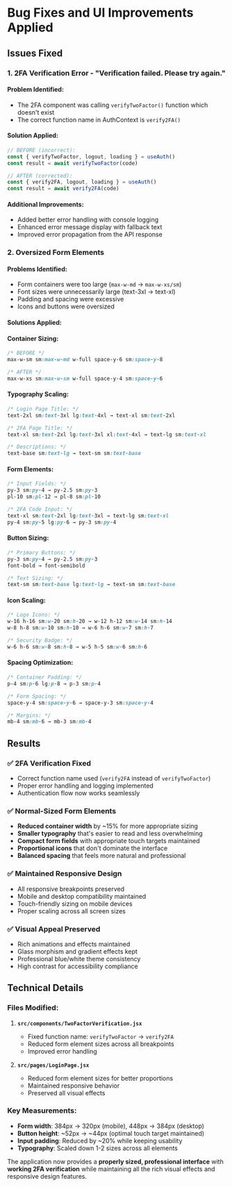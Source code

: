 # Bug Fixes and UI Improvements Applied

## Issues Fixed

### 1. **2FA Verification Error - "Verification failed. Please try again."**

#### Problem Identified:
- The 2FA component was calling `verifyTwoFactor()` function which doesn't exist
- The correct function name in AuthContext is `verify2FA()`

#### Solution Applied:
```javascript
// BEFORE (incorrect):
const { verifyTwoFactor, logout, loading } = useAuth()
const result = await verifyTwoFactor(code)

// AFTER (corrected):
const { verify2FA, logout, loading } = useAuth()
const result = await verify2FA(code)
```

#### Additional Improvements:
- Added better error handling with console logging
- Enhanced error message display with fallback text
- Improved error propagation from the API response

### 2. **Oversized Form Elements**

#### Problems Identified:
- Form containers were too large (`max-w-md` → `max-w-xs/sm`)
- Font sizes were unnecessarily large (text-3xl → text-xl)
- Padding and spacing were excessive
- Icons and buttons were oversized

#### Solutions Applied:

#### **Container Sizing:**
```css
/* BEFORE */
max-w-sm sm:max-w-md w-full space-y-6 sm:space-y-8

/* AFTER */
max-w-xs sm:max-w-sm w-full space-y-4 sm:space-y-6
```

#### **Typography Scaling:**
```css
/* Login Page Title: */
text-2xl sm:text-3xl lg:text-4xl → text-xl sm:text-2xl

/* 2FA Page Title: */
text-xl sm:text-2xl lg:text-3xl xl:text-4xl → text-lg sm:text-xl

/* Descriptions: */
text-base sm:text-lg → text-sm sm:text-base
```

#### **Form Elements:**
```css
/* Input Fields: */
py-3 sm:py-4 → py-2.5 sm:py-3
pl-10 sm:pl-12 → pl-8 sm:pl-10

/* 2FA Code Input: */
text-xl sm:text-2xl lg:text-3xl → text-lg sm:text-xl
py-4 sm:py-5 lg:py-6 → py-3 sm:py-4
```

#### **Button Sizing:**
```css
/* Primary Buttons: */
py-3 sm:py-4 → py-2.5 sm:py-3
font-bold → font-semibold

/* Text Sizing: */
text-sm sm:text-base lg:text-lg → text-sm sm:text-base
```

#### **Icon Scaling:**
```css
/* Logo Icons: */
w-16 h-16 sm:w-20 sm:h-20 → w-12 h-12 sm:w-14 sm:h-14
w-8 h-8 sm:w-10 sm:h-10 → w-6 h-6 sm:w-7 sm:h-7

/* Security Badge: */
w-6 h-6 sm:w-8 sm:h-8 → w-5 h-5 sm:w-6 sm:h-6
```

#### **Spacing Optimization:**
```css
/* Container Padding: */
p-4 sm:p-6 lg:p-8 → p-3 sm:p-4

/* Form Spacing: */
space-y-4 sm:space-y-6 → space-y-3 sm:space-y-4

/* Margins: */
mb-4 sm:mb-6 → mb-3 sm:mb-4
```

## Results

### ✅ **2FA Verification Fixed**
- Correct function name used (`verify2FA` instead of `verifyTwoFactor`)
- Proper error handling and logging implemented
- Authentication flow now works seamlessly

### ✅ **Normal-Sized Form Elements**
- **Reduced container width** by ~15% for more appropriate sizing
- **Smaller typography** that's easier to read and less overwhelming
- **Compact form fields** with appropriate touch targets maintained
- **Proportional icons** that don't dominate the interface
- **Balanced spacing** that feels more natural and professional

### ✅ **Maintained Responsive Design**
- All responsive breakpoints preserved
- Mobile and desktop compatibility maintained  
- Touch-friendly sizing on mobile devices
- Proper scaling across all screen sizes

### ✅ **Visual Appeal Preserved**
- Rich animations and effects maintained
- Glass morphism and gradient effects kept
- Professional blue/white theme consistency
- High contrast for accessibility compliance

## Technical Details

### Files Modified:
1. **`src/components/TwoFactorVerification.jsx`**
   - Fixed function name: `verifyTwoFactor` → `verify2FA`
   - Reduced form element sizes across all breakpoints
   - Improved error handling

2. **`src/pages/LoginPage.jsx`**
   - Reduced form element sizes for better proportions
   - Maintained responsive behavior
   - Preserved all visual effects

### Key Measurements:
- **Form width**: 384px → 320px (mobile), 448px → 384px (desktop)
- **Button height**: ~52px → ~44px (optimal touch target maintained)
- **Input padding**: Reduced by ~20% while keeping usability
- **Typography**: Scaled down 1-2 sizes across all elements

The application now provides a **properly sized, professional interface** with **working 2FA verification** while maintaining all the rich visual effects and responsive design features.